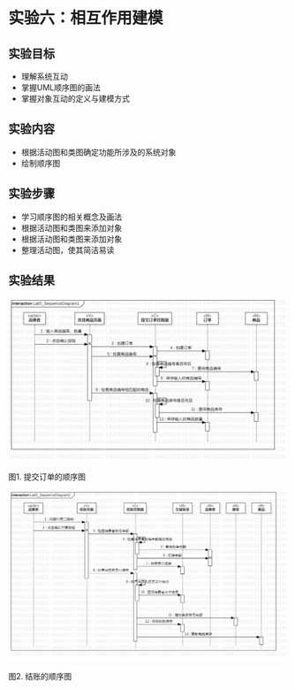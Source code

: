 # 实验六：相互作用建模

## 实验目标

- 理解系统互动
- 掌握UML顺序图的画法
- 掌握对象互动的定义与建模方式

## 实验内容

- 根据活动图和类图确定功能所涉及的系统对象
- 绘制顺序图

## 实验步骤

- 学习顺序图的相关概念及画法
- 根据活动图和类图来添加对象
- 根据活动图和类图来添加对象
- 整理活动图，使其简洁易读

## 实验结果

![顺序图](./Lab5_SequenceDiagram1.jpg)

图1. 提交订单的顺序图

![顺序图](./Lab5_SequenceDiagram2.jpg)

图2. 结账的顺序图
